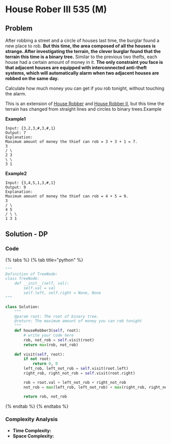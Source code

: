 # House Rober III 535 \(M\)

## Problem

After robbing a street and a circle of houses last time, the burglar found a new place to rob. **But this time, the area composed of all the houses is strange. After investigating the terrain, the clever burglar found that the terrain this time is a binary tree.** Similar to the previous two thefts, each house had a certain amount of money in it. **The only constraint you face is that adjacent houses are equipped with interconnected anti-theft systems, which will automatically alarm when two adjacent houses are robbed on the same day.**

Calculate how much money you can get if you rob tonight, without touching the alarm.

This is an extension of [House Robber](http://www.lintcode.com/problem/house-robber/) and [House Robber II](http://www.lintcode.com/problem/house-robber-ii/), but this time the terrain has changed from straight lines and circles to binary trees.Example

**Example1**

```text
Input: {3,2,3,#,3,#,1}
Output: 7
Explanation:
Maximum amount of money the thief can rob = 3 + 3 + 1 = 7.
3
/ \
2 3
\ \
3 1
```

**Example2**

```text
Input: {3,4,5,1,3,#,1}
Output: 9
Explanation:
Maximum amount of money the thief can rob = 4 + 5 = 9.
3
/ \
4 5
/ \ \
1 3 1
```

## Solution - DP

### Code

{% tabs %}
{% tab title="python" %}
```python
"""
Definition of TreeNode:
class TreeNode:
    def __init__(self, val):
        self.val = val
        self.left, self.right = None, None
"""

class Solution:
    """
    @param root: The root of binary tree.
    @return: The maximum amount of money you can rob tonight
    """
    def houseRobber3(self, root):
        # write your code here
        rob, not_rob = self.visit(root)
        return max(rob, not_rob)
    
    def visit(self, root):
        if not root:
            return 0, 0
        left_rob, left_not_rob = self.visit(root.left)
        right_rob, right_not_rob = self.visit(root.right)

        rob = root.val + left_not_rob + right_not_rob
        not_rob = max(left_rob, left_not_rob) + max(right_rob, right_not_rob)

        return rob, not_rob

```
{% endtab %}
{% endtabs %}

### Complexity Analysis

* **Time Complexity:**
* **Space Complexity:**

